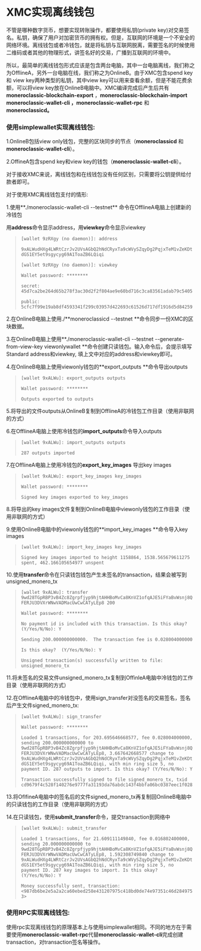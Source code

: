 # XMC实现离线钱包

不管是哪种数字货币，想要实现转账操作，都要使用私钥\(private key\)对交易签名。私钥，确保了用户对加密货币的拥有权。但是，互联网的环境是一个不安全的网络环境。离线钱包或者冷钱包，就是将私钥与互联网脱离，需要签名的时候使用二维码或者其他的物理形式，讲签名好的交易，广播到互联网的环境中。

所以，最简单的离线钱包形式应该是包含两台电脑，其中一台电脑离线，我们称之为OfflineA，另外一台电脑在线，我们称之为OnlineB。由于XMC包含spend key 和 view key两种类型的私钥，其中view key可以用来查看余额，但是不能花费余额，可以将view key放在OnlineB电脑中。XMC编译完成后产生后共有**moneroclassic-blockchain-export** ，**moneroclassic-blockchain-import moneroclassic-wallet-cli ，moneroclassic-wallet-rpc**  和 **moneroclassicd。**

### 使用simplewallet实现离线钱包:

1.OnlineB包括view only钱包，完整的区块同步的节点（**moneroclassicd** 和**moneroclassic-wallet-cli**）。

2.OffineA包含spend key和view key的钱包（**moneroclassic-wallet-cli**）。

对于接收XMC来说，离线钱包和在线钱包没有任何区别，只需要将公钥提供给付款者即可。

对于使用XMC离线钱包支付的情形:

1.使用**./moneroclassic-wallet-cli --testnet** 命令在OfflineA电脑上创建新的冷钱包

用**address**命令显示address，用**viewkey**命令显示viewkey

> `[wallet 9zRXgy (no daemon)]: address`
>
> `9xALWudHXg4LWRtCzrJv2UVsAGbQ2hNdCRyxTa9cWVySZqyDg2PqjxTeM1vZeKDtdGS1EY5et9sgycyg69A1ToaZB6LQiqi`
>
> `[wallet 9zRXgy (no daemon)]: viewkey`
>
> `Wallet password: ********`
>
> `secret: 45d7ca2be264d65b278f3ac30d2f2f804ae9e60bd716c3ca83561adab79c5405`
>
> `public: 5cfc7f99e19ab8df4593341f299c03957d422693c61526d717df1916d5d84259`

2.在OnlineB电脑上使用./**moneroclassicd --testnet **命令同步一份XMC的区块数据。

3.在OnlineB电脑上使用**./moneroclassic-wallet-cli --testnet --generate-from-view-key viewonlywallet **命令创建只读钱包。输入命令后，会提示填写Standard address和viewkey, 填上文中对应的address和viewkey即可。

4.在OnlineB电脑上使用viewonly钱包的**export\_outputs **命令导出outputs

> `[wallet 9xALWu]: export_outputs outputs`
>
> `Wallet password: ********`
>
> `Outputs exported to outputs`

5.将导出的文件outputs从OnlineB复制到OfflineA的冷钱包工作目录（使用非联网的方式）

6.在OfflineA电脑上使用冷钱包的**import\_outputs**命令导入outputs

> `[wallet 9xALWu]: import_outputs outputs`
>
> `287 outputs imported`

7.在OfflineA电脑上使用冷钱包的**export\_key\_images** 导出key images

> `[wallet 9xALWu]: export_key_images key_images`
>
> `Wallet password: ********`
>
> `Signed key images exported to key_images`

8.将导出的key images文件复制到OnlineB电脑中viewonly钱包的工作目录（使用非联网的方式）

9.使用OnlineB电脑中的viewonly钱包的**import\_key\_images **命令导入key images

> `[wallet 9xALWu]: import_key_images key_images`
>
> `Signed key images imported to height 1158864, 1538.565679611275 spent, 462.166105654977 unspent`

10.使用**transfer**命令在只读钱包钱包产生未签名的transaction，结果会被写到unsigned\_monero\_tx

> `[wallet 9xALWu]: transfer 9wd28TGpRBP3vB4Zc8Zgrpfjyp9hjtAHHBoMvCa8KnVZ1ofqAJE5iFYaBvWsnj8QFERJU3DVXrWNwVADMacUwCwCATyLEp8 200`
>
> `Wallet password: ********`
>
> `No payment id is included with this transaction. Is this okay?  (Y/Yes/N/No): Y`
>
> `Sending 200.000000000000.  The transaction fee is 0.028004000000`
>
> `Is this okay?  (Y/Yes/N/No): Y`
>
> `Unsigned transaction(s) successfully written to file: unsigned_monero_tx`

11.将未签名的交易文件unsigned\_monero\_tx复制到OffinleA电脑中冷钱包的工作目录（使用非联网的方式）

12.在OfflineA电脑中的冷钱包中，使用sign\_transfer对没签名的交易签名，签名后产生文件signed\_monero\_tx:

> `[wallet 9xALWu]: sign_transfer`
>
> `Wallet password: ********`
>
> `Loaded 1 transactions, for 203.695646668577, fee 0.028004000000, sending 200.000000000000 to 9wd28TGpRBP3vB4Zc8Zgrpfjyp9hjtAHHBoMvCa8KnVZ1ofqAJE5iFYaBvWsnj8QFERJU3DVXrWNwVADMacUwCwCATyLEp8, 3.667642668577 change to 9xALWudHXg4LWRtCzrJv2UVsAGbQ2hNdCRyxTa9cWVySZqyDg2PqjxTeM1vZeKDtdGS1EY5et9sgycyg69A1ToaZB6LQiqi, with min ring size 5, no payment ID. 287 outputs to import. Is this okay? (Y/Yes/N/No): Y`
>
> `Transaction successfully signed to file signed_monero_tx, txid cd9679f4c528f140276e9777fa31193da76abdc143f4bbfa06bc0387eec1f028`

13.将OflfineA电脑中的签名后的文件signed\_monero\_tx再复制回OnlineB电脑中的只读钱包的工作目录（使用非联网的方式）

14.在只读钱包，使用**submit\_transfer**命令，提交transaction到网络中

> `[wallet 9xALWu]: submit_transfer`
>
> `Loaded 1 transactions, for 21.609111149840, fee 0.016802400000, sending 20.000000000000 to 9wd28TGpRBP3vB4Zc8Zgrpfjyp9hjtAHHBoMvCa8KnVZ1ofqAJE5iFYaBvWsnj8QFERJU3DVXrWNwVADMacUwCwCATyLEp8, 1.592308749840 change to 9xALWudHXg4LWRtCzrJv2UVsAGbQ2hNdCRyxTa9cWVySZqyDg2PqjxTeM1vZeKDtdGS1EY5et9sgycyg69A1ToaZB6LQiqi, with min ring size 5, no payment ID. 287 key images to import. Is this okay? (Y/Yes/N/No): Y`
>
> `Money successfully sent, transaction: <987db6be2e5a2a2ca60ebed258e431207975c418bd0de74e97351c46d2849753>`

### 使用RPC实现离线钱包:

使用rpc实现离线钱包的原理基本上与使用simplewallet相同。不同的地方在于需要使用**moneroclassic-wallet-rpc**代替**moneroclassic-wallet-cli**完成创建transaction，对transaction签名等操作。

